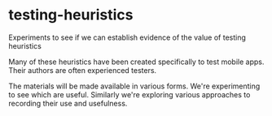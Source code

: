 # testing-heuristics
Experiments to see if we can establish evidence of the value of testing heuristics

Many of these heuristics have been created specifically to test mobile apps. Their authors are often experienced testers.

The materials will be made available in various forms. We're experimenting to see which are useful. Similarly we're exploring various approaches to recording their use and usefulness.
